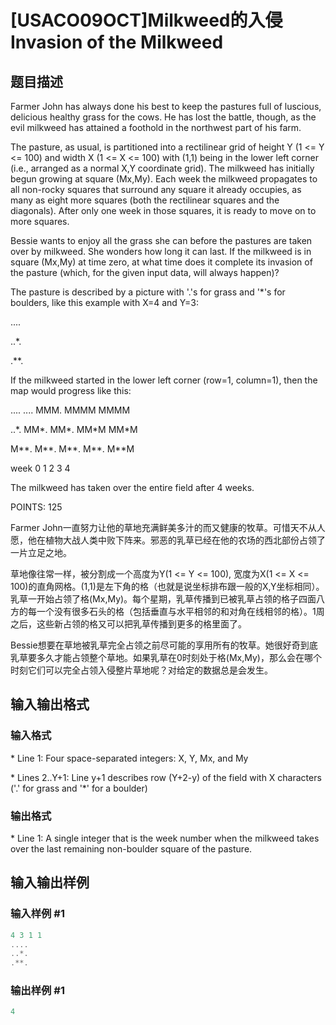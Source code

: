 # [USACO09OCT]Milkweed的入侵Invasion of the Milkweed

## 题目描述

Farmer John has always done his best to keep the pastures full of luscious, delicious healthy grass for the cows. He has lost the battle, though, as the evil milkweed has attained a foothold in the northwest part of his farm.

The pasture, as usual, is partitioned into a rectilinear grid of height Y (1 <= Y <= 100) and width X (1 <= X <= 100) with (1,1) being in the lower left corner (i.e., arranged as a normal X,Y coordinate grid). The milkweed has initially begun growing at square (Mx,My). Each week the milkweed propagates to all non-rocky squares that surround any square it already occupies, as many as eight more squares (both the rectilinear squares and the diagonals). After only one week in those squares, it is ready to move on to more squares.

Bessie wants to enjoy all the grass she can before the pastures are taken over by milkweed. She wonders how long it can last. If the milkweed is in square (Mx,My) at time zero, at what time does it complete its invasion of the pasture (which, for the given input data, will always happen)?

The pasture is described by a picture with '.'s for grass and '\*'s for boulders, like this example with X=4 and Y=3:

....

..\*.

.**.

If the milkweed started in the lower left corner (row=1, column=1), then the map would progress like this:

.... .... MMM. MMMM MMMM

..\*. MM\*. MM\*. MM\*M MM\*M

M**. M**. M**. M**. M**M

week 0 1 2 3 4

The milkweed has taken over the entire field after 4 weeks.

POINTS: 125

Farmer John一直努力让他的草地充满鲜美多汁的而又健康的牧草。可惜天不从人愿，他在植物大战人类中败下阵来。邪恶的乳草已经在他的农场的西北部份占领了一片立足之地。

草地像往常一样，被分割成一个高度为Y(1 <= Y <= 100), 宽度为X(1 <= X <= 100)的直角网格。(1,1)是左下角的格（也就是说坐标排布跟一般的X,Y坐标相同）。乳草一开始占领了格(Mx,My)。每个星期，乳草传播到已被乳草占领的格子四面八方的每一个没有很多石头的格（包括垂直与水平相邻的和对角在线相邻的格）。1周之后，这些新占领的格又可以把乳草传播到更多的格里面了。

Bessie想要在草地被乳草完全占领之前尽可能的享用所有的牧草。她很好奇到底乳草要多久才能占领整个草地。如果乳草在0时刻处于格(Mx,My)，那么会在哪个时刻它们可以完全占领入侵整片草地呢？对给定的数据总是会发生。

## 输入输出格式

### 输入格式

\* Line 1: Four space-separated integers: X, Y, Mx, and My

\* Lines 2..Y+1: Line y+1 describes row (Y+2-y) of the field with X characters ('.' for grass and '\*' for a boulder)

### 输出格式

\* Line 1: A single integer that is the week number when the milkweed takes over the last remaining non-boulder square of the pasture.

## 输入输出样例

### 输入样例 #1

```cpp
4 3 1 1 
.... 
..*. 
.**. 

```
### 输出样例 #1

```cpp
4 

```
